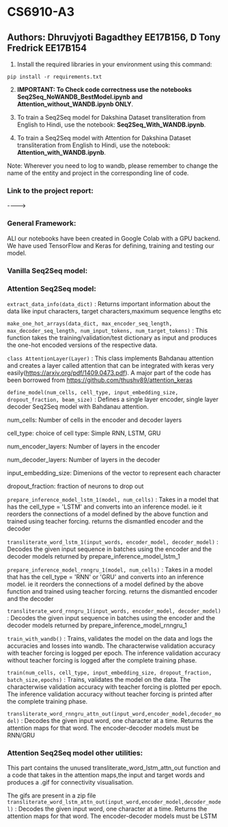 # CS6910-A3

## Authors: Dhruvjyoti Bagadthey EE17B156, D Tony Fredrick EE17B154


1. Install the required libraries in your environment using this command:

`
pip install -r requirements.txt
`

2. **IMPORTANT: To Check code correctness use the notebooks Seq2Seq_NoWANDB_BestModel.ipynb and Attention_without_WANDB.ipynb ONLY**.

3. To train a Seq2Seq model for Dakshina Dataset transliteration from English to Hindi, use the notebook: **Seq2Seq_With_WANDB.ipynb**.
  
4. To train a Seq2Seq model with Attention for Dakshina Dataset transliteration from English to Hindi, use the notebook: **Attention_with_WANDB.ipynb**.

Note: Wherever you need to log to wandb, please remember to change the name of the entity and project in the corresponding line of code.

### Link to the project report:

---->

### General Framework:

ALl our notebooks have been created in Google Colab with a GPU backend. We have used TensorFlow and Keras for defining, training and testing our model.

### Vanilla Seq2Seq model:
### Attention Seq2Seq model:

`
extract_data_info(data_dict)
`
: Returns important information about the data like input characters, target characters,maximum sequence lengths etc

`
make_one_hot_arrays(data_dict, max_encoder_seq_length, max_decoder_seq_length, num_input_tokens, num_target_tokens)
`
: This function takes the training/validation/test dictionary as input and produces the one-hot encoded versions of the respective data.

`
class AttentionLayer(Layer)
`
: This class implements Bahdanau attention and creates a layer called attention that can be integrated with keras very easily(https://arxiv.org/pdf/1409.0473.pdf). A major part of the code has been borrowed from https://github.com/thushv89/attention_keras

`
define_model(num_cells, cell_type, input_embedding_size, dropout_fraction, beam_size)
`
: Defines a single layer encoder, single layer decoder Seq2Seq model with Bahdanau attention. 

num_cells: Number of cells in the encoder and decoder layers

cell_type: choice of cell type: Simple RNN, LSTM, GRU

num_encoder_layers: Number of layers in the encoder

num_decoder_layers: Number of layers in the decoder

input_embedding_size: Dimenions of the vector to represent each character

dropout_fraction: fraction of neurons to drop out

`
prepare_inference_model_lstm_1(model, num_cells)
`
: Takes in a model that has the cell_type = 'LSTM' and converts into an inference model. ie it reorders the connections of a model defined by the above function and trained using teacher forcing. returns the dismantled encoder and the decoder

`
transliterate_word_lstm_1(input_words, encoder_model, decoder_model)
`
: Decodes the given input sequence in batches using the encoder and the decoder models returned by prepare_inference_model_lstm_1

`
prepare_inference_model_rnngru_1(model, num_cells)
`
: Takes in a model that has the cell_type = 'RNN' or 'GRU' and converts into an inference model. ie it reorders the connections of a model defined by the above function and trained using teacher forcing. returns the dismantled encoder and the decoder

`
transliterate_word_rnngru_1(input_words, encoder_model, decoder_model)
`
: Decodes the given input sequence in batches using the encoder and the decoder models returned by prepare_inference_model_rnngru_1

`
train_with_wandb()
`
: Trains, validates the model on the data and logs the accuracies and losses into wandb. The characterwise validation accuracy with teacher forcing is logged per epoch. The inference validation accuracy without teacher forcing is logged after the complete training phase.

`
train(num_cells, cell_type, input_embedding_size, dropout_fraction, batch_size,epochs)
`
: Trains, validates the model on the data. The characterwise validation accuracy with teacher forcing is plotted per epoch. The inference validation accuracy without teacher forcing is printed after the complete training phase.

`
transliterate_word_rnngru_attn_out(input_word,encoder_model,decoder_model)
`
: Decodes the given input word, one character at a time. Returns the attention maps for that word. The encoder-decoder models must be RNN/GRU

### Attention Seq2Seq model other utilities:
This part contains the unused transliterate_word_lstm_attn_out function and a code that takes in the attention maps,the input and target words and produces a .gif for connectivity visualisation.

The gifs are present in a zip file
`
transliterate_word_lstm_attn_out(input_word,encoder_model,decoder_model)
`
: Decodes the given input word, one character at a time. Returns the attention maps for that word. The encoder-decoder models must be LSTM



